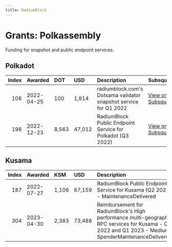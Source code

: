```yaml
---
title: RadiumBlock
---
```

# Grants: Polkassembly

Funding for snapshot and public endpoint services.

## Polkadot
|   Index | Awarded    | DOT   | USD    | Description                                                      | Subsquare                                                                | Polkassembly                                                          |
|--------:|:-----------|:------|:-------|:-----------------------------------------------------------------|:-------------------------------------------------------------------------|:----------------------------------------------------------------------|
|     106 | 2022-04-25 | 100   | 1,814  | radiumblock.com's Dotsama validator snapshot service for Q1 2022 | [View on Subsquare](https://polkadot.subsquare.io/treasury/proposal/106) | [View on Polkassembly](https://polkadot.polkassembly.io/treasury/106) |
|     196 | 2022-12-23 | 8,563 | 47,012 | RadiumBlock Public Endpoint Service for Polkadot (Q3 2022)       | [View on Subsquare](https://polkadot.subsquare.io/treasury/proposal/196) | [View on Polkassembly](https://polkadot.polkassembly.io/treasury/196) |


## Kusama

|   Index | Awarded    | KSM   | USD    | Description                                                                                                                                         | Subsquare                                                              | Polkassembly                                                        |
|--------:|:-----------|:------|:-------|:----------------------------------------------------------------------------------------------------------------------------------------------------|:-----------------------------------------------------------------------|:--------------------------------------------------------------------|
|     187 | 2022-07-27 | 1,106 | 67,159 | RadiumBlock Public Endpoint Service for Kusama (Q2 2022) - MaintenanceDelivered                                                                     | [View on Subsquare](https://kusama.subsquare.io/treasury/proposal/187) | [View on Polkassembly](https://kusama.polkassembly.io/treasury/187) |
|     304 | 2023-04-30 | 2,383 | 73,488 | Reimbursement for RadiumBlock's High performance multi-geography RPC services for Kusama - Q4 2022 and Q1 2023 - Medium SpenderMaintenanceDelivered | [View on Subsquare](https://kusama.subsquare.io/treasury/proposal/304) | [View on Polkassembly](https://kusama.polkassembly.io/treasury/304) |
